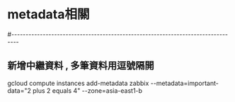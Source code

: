# metadata相關
#--------------------------------------------------------------------------------
## 新增中繼資料 , 多筆資料用逗號隔開
gcloud compute instances add-metadata zabbix --metadata=important-data="2 plus 2 equals 4" --zone=asia-east1-b
